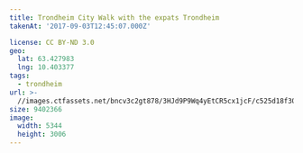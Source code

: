 ```yaml
---
title: Trondheim City Walk with the expats Trondheim
takenAt: '2017-09-03T12:45:07.000Z'

license: CC BY-ND 3.0
geo:
  lat: 63.427983
  lng: 10.403377
tags:
  - trondheim
url: >-
  //images.ctfassets.net/bncv3c2gt878/3HJd9P9Wq4yEtCR5cx1jcF/c525d18f30da0bd649bb4cb45643275a/trondheim-city-walk-with-the-expats-trondheim_36200232663_o
size: 9402366
image:
  width: 5344
  height: 3006
---
```

